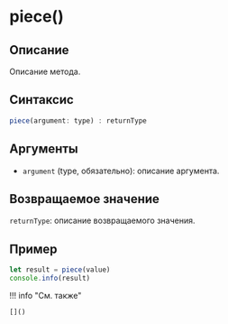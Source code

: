 # piece()

## Описание
Описание метода.

## Синтаксис
```javascript
piece(argument: type) : returnType
```

## Аргументы
- `argument` (type, обязательно): описание аргумента.

## Возвращаемое значение
`returnType`: описание возвращаемого значения.

## Пример
```javascript linenums="1"
let result = piece(value)
console.info(result)
```

!!! info "См. также"

    []()

